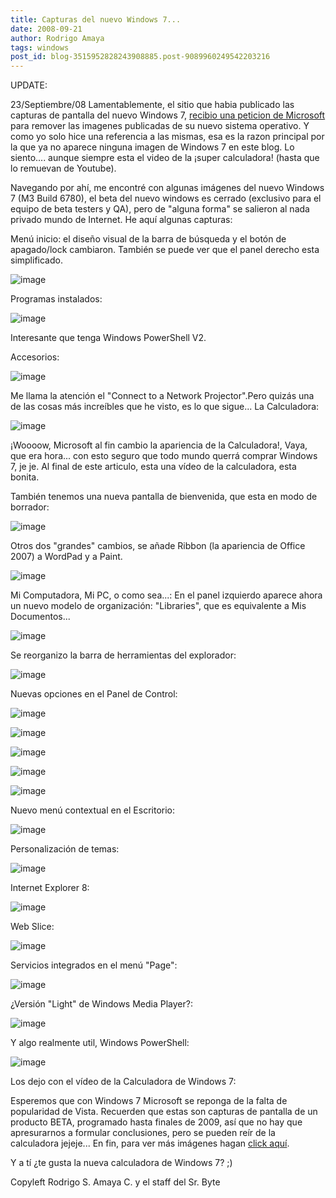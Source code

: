 ```yaml
---
title: Capturas del nuevo Windows 7...
date: 2008-09-21
author: Rodrigo Amaya
tags: windows
post_id: blog-3515952828243908885.post-9089960249542203216
---
```


UPDATE:

23/Septiembre/08 Lamentablemente, el sitio que habia publicado las capturas de pantalla del nuevo Windows 7, [recibio una peticion de Microsoft](https://www.thinknext.net/archives/2281) para remover las imagenes publicadas de su nuevo sistema operativo. Y como yo solo hice una referencia a las mismas, esa es la razon principal por la que ya no aparece ninguna imagen de Windows 7 en este blog. Lo siento.... aunque siempre esta el video de la ¡super calculadora! (hasta que lo remuevan de Youtube).

Navegando por ahí, me encontré con algunas imágenes del nuevo Windows 7 (M3 Build 6780), el beta del nuevo windows es cerrado (exclusivo para el equipo de beta testers y QA), pero de "alguna forma" se salieron al nada privado mundo de Internet. He aquí algunas capturas:

Menú inicio: el diseño visual de la barra de búsqueda y el botón de apagado/lock cambiaron. También se puede ver que el panel derecho esta simplificado.

![image](https://www.thinknext.net/content/2008/09/win7/start-menu.png)  

Programas instalados:

![image](https://www.thinknext.net/content/2008/09/win7/start-programs.png)  

Interesante que tenga Windows PowerShell V2.

Accesorios:

![image](https://www.thinknext.net/content/2008/09/win7/start-accessories.png)  

Me llama la atención el "Connect to a Network Projector".Pero quizás una de las cosas más increíbles que he visto, es lo que sigue... La Calculadora:

![image](https://www.thinknext.net/content/2008/09/win7/calculator.png)  

¡Woooow, Microsoft al fin cambio la apariencia de la Calculadora!, Vaya, que era hora... con esto seguro que todo mundo querrá comprar Windows 7, je je. Al final de este articulo, esta una vídeo de la calculadora, esta bonita.

También tenemos una nueva pantalla de bienvenida, que esta en modo de borrador:

![image](https://www.thinknext.net/content/2008/09/win7/welcome.png)  

Otros dos "grandes" cambios, se añade Ribbon (la apariencia de Office 2007) a WordPad y a Paint.

![image](https://www.thinknext.net/content/2008/09/win7/wordpad.png)  

Mi Computadora, Mi PC, o como sea...: En el panel izquierdo aparece ahora un nuevo modelo de organización: "Libraries", que es equivalente a Mis Documentos...

![image](https://www.thinknext.net/content/2008/09/win7/computer.png)  

Se reorganizo la barra de herramientas del explorador:

![image](https://www.thinknext.net/content/2008/09/win7/Computer-menu1.png)  

Nuevas opciones en el Panel de Control:

![image](https://www.thinknext.net/content/2008/09/win7/cp-sysicon.png)  

![image](https://www.thinknext.net/content/2008/09/win7/cp-sysicon-window.png)  

![image](https://www.thinknext.net/content/2008/09/win7/cp-loc.png)  

![image](https://www.thinknext.net/content/2008/09/win7/cp-cre.png)  

![image](https://www.thinknext.net/content/2008/09/win7/cp-bio.png)  

Nuevo menú contextual en el Escritorio:

![image](https://www.thinknext.net/content/2008/09/win7/desktop-context-menu.png)  

Personalización de temas:

![image](https://www.thinknext.net/content/2008/09/win7/desktop-personlize.png)  

Internet Explorer 8:

![image](https://www.thinknext.net/content/2008/09/win7/ie8-2-error-message.png)  

Web Slice:

![image](https://www.thinknext.net/content/2008/09/win7/ie8-3-webslice.png)  

Servicios integrados en el menú "Page":

![image](https://www.thinknext.net/content/2008/09/win7/ie8-4-page.png)  

¿Versión "Light" de Windows Media Player?:

![image](https://www.thinknext.net/content/2008/09/win7/light-wmping.png)  

Y algo realmente util, Windows PowerShell:

![image](https://www.thinknext.net/content/2008/09/win7/powershell.png)  

Los dejo con el vídeo de la Calculadora de Windows 7:

Esperemos que con Windows 7 Microsoft se reponga de la falta de popularidad de Vista. Recuerden que estas son capturas de pantalla de un producto BETA, programado hasta finales de 2009, así que no hay que apresurarnos a formular conclusiones, pero se pueden reír de la calculadora jejeje... En fin, para ver más imágenes hagan [click aquí](https://www.thinknext.net/).

Y a tí ¿te gusta la nueva calculadora de Windows 7? ;)

Copyleft Rodrigo S. Amaya C. y el staff del Sr. Byte